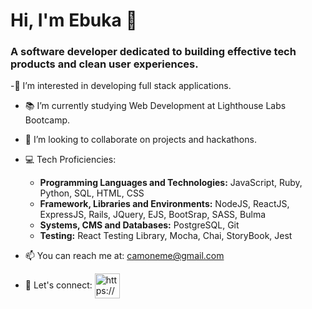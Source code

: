 <h1 >Hi, I'm Ebuka 👋</h1>
<h3 >A software developer dedicated to building effective tech products and clean user experiences.</h3>

-👀 I’m interested in developing full stack applications.

- 📚 I’m currently studying Web Development at Lighthouse Labs Bootcamp.

- 🧠 I’m looking to collaborate on projects and hackathons.	

- 💻 Tech Proficiencies:
  - **Programming Languages and Technologies:** JavaScript, Ruby, Python, SQL,  HTML, CSS
  - **Framework, Libraries and Environments:** NodeJS, ReactJS, ExpressJS, Rails, JQuery, EJS, BootSrap, SASS, Bulma
  - **Systems,  CMS and Databases:** PostgreSQL, Git
  - **Testing:** React Testing Library, Mocha, Chai, StoryBook, Jest

- 📫 You can reach me at: camoneme@gmail.com

- 🔗 Let's connect: <a href="https://www.linkedin.com/in/ebukamoneme/" target="blank"><img align="center" src="https://img.icons8.com/fluency/48/000000/linkedin.png" alt="https://www.linkedin.com/in/ebukamoneme/" height="40" width="40" /></a>
<!--
**EbukaMoneme/EbukaMoneme** is a ✨ _special_ ✨ repository because its `README.md` (this file) appears on your GitHub profile.

Here are some ideas to get you started:

- 🔭 I’m currently working on ...
- 🌱 I’m currently learning ...
- 👯 I’m looking to collaborate on ...
- 🤔 I’m looking for help with ...
- 💬 Ask me about ...
- 📫 How to reach me: ...
- 😄 Pronouns: ...
- ⚡ Fun fact: ...
-->
